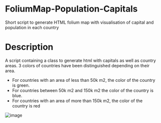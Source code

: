# FoliumMap-Population-Capitals
Short script to generate HTML folium map with visualisation of capital and population in each country

<h1> Description </h1>

<p>
  A script containing a class to generate html with capitals as well as country areas. 3 colors of countries have been distinguished depending on their area.
</p>
<ul>
<li>For countries with an area of ​​less than 50k m2, the color of the country is green.</li>
<li>For countries between 50k m2 and 150k m2 the color of the country is blue.</li>
<li>For countries with an area of ​​more than 150k m2, the color of the country is red</li>
  </ul>

![image](https://github.com/CharlieBMF/FoliumMap-Population-Capitals/assets/109242797/fd97c77b-6458-494a-b449-b8db124611fe)

